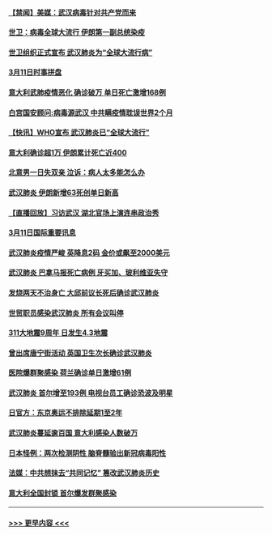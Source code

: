 #### [【禁闻】美媒：武汉病毒针对共产党而来](../pages/prog202/a102797618.md?t=03121002) 
#### [世卫：病毒全球大流行 伊朗第一副总统染疫](../pages/prog202/a102797579.md?t=03121002) 
#### [世卫组织正式宣布 武汉肺炎为“全球大流行病”](../pages/prog202/a102797475.md?t=03121002) 
#### [3月11日时事拼盘](../pages/prog202/a102797476.md?t=03121002) 
#### [意大利武肺疫情恶化 确诊破万 单日死亡激增168例](../pages/prog202/a102797393.md?t=03121002) 
#### [白宫国安顾问:病毒源武汉 中共瞒疫情耽误世界2个月](../pages/prog202/a102797433.md?t=03121002) 
#### [【快讯】WHO宣布 武汉肺炎已“全球大流行”](../pages/prog202/a102797429.md?t=03121002) 
#### [意大利确诊超1万 伊朗累计死亡近400](../pages/prog202/a102797341.md?t=03121002) 
#### [北意男一日失双亲 泣诉：病人太多能怎么办](../pages/prog202/a102797295.md?t=03121002) 
#### [武汉肺炎 伊朗新增63死创单日新高](../pages/prog202/a102797268.md?t=03121002) 
#### [【直播回放】习访武汉 湖北官场上演连串政治秀](../pages/prog202/a102797105.md?t=03121002) 
#### [3月11日国际重要讯息](../pages/prog202/a102797161.md?t=03121002) 
#### [武汉肺炎疫情严峻 英降息2码 金价或飙至2000美元](../pages/prog202/a102797092.md?t=03121002) 
#### [武汉肺炎 巴拿马报死亡病例 牙买加、玻利维亚失守](../pages/prog202/a102797062.md?t=03121002) 
#### [发烧两天不治身亡 大邱前议长死后确诊武汉肺炎](../pages/prog202/a102797043.md?t=03121002) 
#### [世贸职员感染武汉肺炎 所有会议叫停](../pages/prog202/a102797001.md?t=03121002) 
#### [311大地震9周年 日发生4.3地震](../pages/prog202/a102797004.md?t=03121002) 
#### [曾出席唐宁街活动 英国卫生次长确诊武汉肺炎](../pages/prog202/a102796948.md?t=03121002) 
#### [医院爆群聚感染 荷兰确诊单日激增61例](../pages/prog202/a102796928.md?t=03121002) 
#### [武汉肺炎 首尔增至193例 电视台员工确诊恐波及明星](../pages/prog202/a102796886.md?t=03121002) 
#### [日官方：东京奥运不排除延期1至2年](../pages/prog202/a102796890.md?t=03121002) 
#### [武汉肺炎蔓延逾百国 意大利感染人数破万](../pages/prog202/a102796746.md?t=03121002) 
#### [日本怪例：两次检测阴性 脑脊髓验出新冠病毒阳性](../pages/prog202/a102796700.md?t=03121002) 
#### [法媒：中共想抹去“共同记忆” 篡改武汉肺炎历史](../pages/prog202/a102796607.md?t=03121002) 
#### [意大利全国封锁 首尔爆发群聚感染](../pages/prog202/a102796574.md?t=03121002) 

----
#### [ >>> 更早内容 <<< ](../indexes/prog202-earlier.md)
